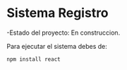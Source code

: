 <h1>Sistema Registro</h1>

-Estado del proyecto: En construccion.

Para ejecutar el sistema debes de:

``` npm install react ```
